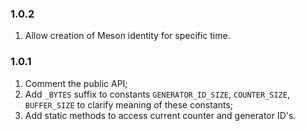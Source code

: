 ### 1.0.2

1. Allow creation of Meson identity for specific time.

### 1.0.1 

1. Comment the public API;
2. Add `_BYTES` suffix to constants `GENERATOR_ID_SIZE`, `COUNTER_SIZE`, `BUFFER_SIZE` to clarify meaning of these constants;
3. Add static methods to access current counter and generator ID's.
